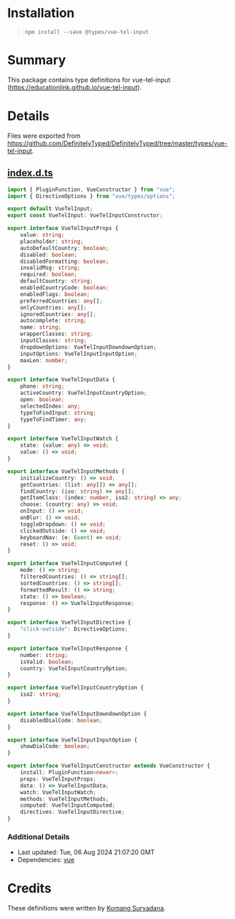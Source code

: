 # Installation
> `npm install --save @types/vue-tel-input`

# Summary
This package contains type definitions for vue-tel-input (https://educationlink.github.io/vue-tel-input).

# Details
Files were exported from https://github.com/DefinitelyTyped/DefinitelyTyped/tree/master/types/vue-tel-input.
## [index.d.ts](https://github.com/DefinitelyTyped/DefinitelyTyped/tree/master/types/vue-tel-input/index.d.ts)
````ts
import { PluginFunction, VueConstructor } from "vue";
import { DirectiveOptions } from "vue/types/options";

export default VueTelInput;
export const VueTelInput: VueTelInputConstructor;

export interface VueTelInputProps {
    value: string;
    placeholder: string;
    autoDefaultCountry: boolean;
    disabled: boolean;
    disabledFormatting: boolean;
    invalidMsg: string;
    required: boolean;
    defaultCountry: string;
    enabledCountryCode: boolean;
    enabledFlags: boolean;
    preferredCountries: any[];
    onlyCountries: any[];
    ignoredCountries: any[];
    autocomplete: string;
    name: string;
    wrapperClasses: string;
    inputClasses: string;
    dropdownOptions: VueTelInputDowndownOption;
    inputOptions: VueTelInputInputOption;
    maxLen: number;
}

export interface VueTelInputData {
    phone: string;
    activeCountry: VueTelInputCountryOption;
    open: boolean;
    selectedIndex: any;
    typeToFindInput: string;
    typeToFindTimer: any;
}

export interface VueTelInputWatch {
    state: (value: any) => void;
    value: () => void;
}

export interface VueTelInputMethods {
    initializeCountry: () => void;
    getCountries: (list: any[]) => any[];
    findCountry: (iso: string) => any[];
    getItemClass: (index: number, iso2: string) => any;
    choose: (country: any) => void;
    onInput: () => void;
    onBlur: () => void;
    toggleDropdown: () => void;
    clickedOutside: () => void;
    keyboardNav: (e: Event) => void;
    reset: () => void;
}

export interface VueTelInputComputed {
    mode: () => string;
    filteredCountries: () => string[];
    sortedCountries: () => string[];
    formattedResult: () => string;
    state: () => boolean;
    response: () => VueTelInputResponse;
}

export interface VueTelInputDirective {
    "click-outside": DirectiveOptions;
}

export interface VueTelInputResponse {
    number: string;
    isValid: boolean;
    country: VueTelInputCountryOption;
}

export interface VueTelInputCountryOption {
    iso2: string;
}

export interface VueTelInputDowndownOption {
    disabledDialCode: boolean;
}

export interface VueTelInputInputOption {
    showDialCode: boolean;
}

export interface VueTelInputConstructor extends VueConstructor {
    install: PluginFunction<never>;
    props: VueTelInputProps;
    data: () => VueTelInputData;
    watch: VueTelInputWatch;
    methods: VueTelInputMethods;
    computed: VueTelInputComputed;
    directives: VueTelInputDirective;
}

````

### Additional Details
 * Last updated: Tue, 06 Aug 2024 21:07:20 GMT
 * Dependencies: [vue](https://npmjs.com/package/vue)

# Credits
These definitions were written by [Komang Suryadana](https://github.com/suryadana).
